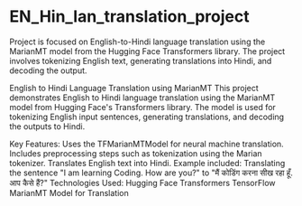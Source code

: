 # EN_Hin_lan_translation_project
Project is focused on English-to-Hindi language translation using the MarianMT model from the Hugging Face Transformers library. The project involves tokenizing English text, generating translations into Hindi, and decoding the output.


English to Hindi Language Translation using MarianMT
This project demonstrates English to Hindi language translation using the MarianMT model from Hugging Face's Transformers library. The model is used for tokenizing English input sentences, generating translations, and decoding the outputs to Hindi.

Key Features:
Uses the TFMarianMTModel for neural machine translation.
Includes preprocessing steps such as tokenization using the Marian tokenizer.
Translates English text into Hindi.
Example included: Translating the sentence "I am learning Coding. How are you?" to "मैं कोडिंग करना सीख रहा हूँ. आप कैसे हैं?"
Technologies Used:
Hugging Face Transformers
TensorFlow
MarianMT Model for Translation
